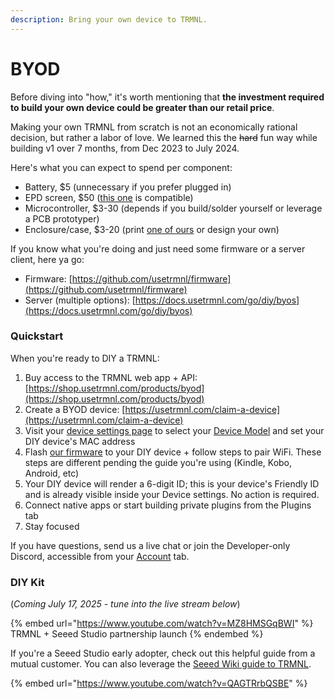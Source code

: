 ```yaml
---
description: Bring your own device to TRMNL.
---
```


# BYOD

Before diving into "how," it's worth mentioning that **the investment required to build your own device could be greater than our retail price**.&#x20;

Making your own TRMNL from scratch is not an economically rational decision, but rather a labor of love. We learned this the ~~hard~~ fun way while building v1 over 7 months, from Dec 2023 to July 2024.

Here's what you can expect to spend per component:

* Battery, $5 (unnecessary if you prefer plugged in)
* EPD screen, $50 ([this one](https://amazon.com/dp/B075R69T93/) is compatible)
* Microcontroller, $3-30 (depends if you build/solder yourself or leverage a PCB prototyper)
* Enclosure/case, $3-20 (print [one of ours](https://github.com/usetrmnl/mounts) or design your own)

If you know what you're doing and just need some firmware or a server client, here ya go:

* Firmware: [https://github.com/usetrmnl/firmware](https://github.com/usetrmnl/firmware)
* Server (multiple options): [https://docs.usetrmnl.com/go/diy/byos](https://docs.usetrmnl.com/go/diy/byos)

### Quickstart

When you're ready to DIY a TRMNL:

1. Buy access to the TRMNL web app + API: [https://shop.usetrmnl.com/products/byod](https://shop.usetrmnl.com/products/byod)
2. Create a BYOD device: [https://usetrmnl.com/claim-a-device](https://usetrmnl.com/claim-a-device)
3. Visit your [device settings page](https://usetrmnl.com/devices/current/edit) to select your [Device Model](https://help.usetrmnl.com/en/articles/11547008-device-model-faq) and set your DIY device's MAC address
4. Flash [our firmware](https://github.com/usetrmnl/firmware) to your DIY device + follow steps to pair WiFi. These steps are different pending the guide you're using (Kindle, Kobo, Android, etc)
5. Your DIY device will render a 6-digit ID; this is your device's Friendly ID and is already visible inside your Device settings. No action is required.
6. Connect native apps or start building private plugins from the Plugins tab
7. Stay focused

If you have questions, send us a live chat or join the Developer-only Discord, accessible from your [Account](https://usetrmnl.com/account) tab.

### DIY Kit

(_Coming July 17, 2025 - tune into the live stream below_)

{% embed url="https://www.youtube.com/watch?v=MZ8HMSGqBWI" %}
TRMNL + Seeed Studio partnership launch
{% endembed %}

If you're a Seeed Studio early adopter, check out this helpful guide from a mutual customer. You can also  leverage the [Seeed Wiki guide to TRMNL](https://wiki.seeedstudio.com/xiao_7_5_inch_epaper_panel_with_trmnl/).

{% embed url="https://www.youtube.com/watch?v=QAGTRrbQSBE" %}

